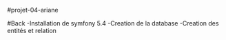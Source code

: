 #projet-04-ariane

#Back
-Installation de symfony 5.4
-Creation de la database
-Creation des entités et relation
